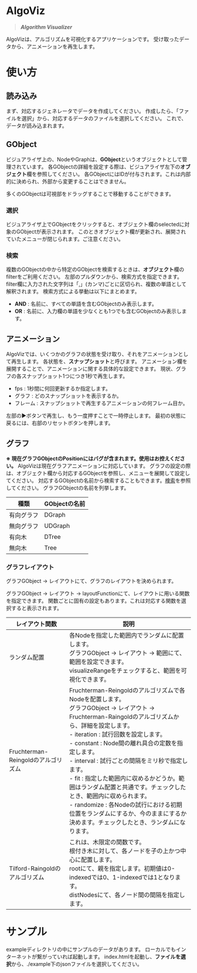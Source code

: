 # AlgoViz
> ***Algorithm Visualizer***

AlgoVizは、アルゴリズムを可視化するアプリケーションです。
受け取ったデータから、アニメーションを再生します。

# 使い方
## 読み込み
まず、対応するジェネレータでデータを作成してください。
作成したら、「ファイルを選択」から、対応するデータのファイルを選択してください。
これで、データが読み込まれます。

## GObject
ビジュアライザ上の、NodeやGraphは、**GObject**というオブジェクトとして管理されています。
各GObjectの詳細を設定する際は、ビジュアライザ左下の**オブジェクト**欄を参照してください。
各GObjectにはIDが付与されます。これは内部的に決められ、外部から変更することはできません。

多くのGObjectは可視部をドラッグすることで移動することができます。

### 選択
ビジュアライザ上でGObjectをクリックすると、オブジェクト欄のselectedに対象のGObjectが表示されます。
このときオブジェクト欄が更新され、展開されていたメニューが閉じられます。ご注意ください。

### 検索
複数のGObjectの中から特定のGObjectを検索するときは、**オブジェクト**欄のfilterをご利用ください。
左部のプルダウンから、検索方式を指定できます。filter欄に入力された文字列は「,」(カンマ)ごとに区切られ、複数の単語として解釈されます。
検索方式による挙動は以下にまとめます。
- **AND** : 名前に、すべての単語を含むGObjectのみ表示します。
- **OR** : 名前に、入力欄の単語を少なくとも1つでも含むGObjectのみ表示します。

## アニメーション
AlgoVizでは、いくつかのグラフの状態を受け取り、それをアニメーションとして再生します。
各状態を、**スナップショット**と呼びます。
アニメーション欄を展開することで、アニメーションに関する具体的な設定できます。
現状、グラフの各スナップショット1つにつき1秒で再生します。
- fps : 1秒間に何回更新するか指定します。
- グラフ : どのスナップショットを表示するか。
- フレーム : スナップショットで再生するアニメーションの何フレーム目か。

左部の▶ボタンで再生し、もう一度押すことで一時停止します。
最初の状態に戻るには、右部のリセットボタンを押します。

## グラフ
**※ 現在グラフGObjectのPositionにはバグが含まれます。使用はお控えください。**
AlgoVizは現在グラフアニメーションに対応しています。
グラフの設定の際は、オブジェクト欄から対応するGObjectを参照し、メニューを展開して設定してください。
対応するGObjectの名前から検索することもできます。[検索](#検索)を参照してください。
グラフGObjectの名前を列挙します。

| 種類       | GObjectの名前 | 
| ---------- | ------------- | 
| 有向グラフ | DGraph        | 
| 無向グラフ | UDGraph       | 
| 有向木     | DTree         | 
| 無向木     | Tree          | 

### グラフレイアウト
グラフGObject → レイアウトにて、グラフのレイアウトを決められます。

グラフGObject → レイアウト → layoutFunctionにて、レイアウトに用いる関数を指定できます。
関数ごとに固有の設定もあります。これは対応する関数を選択すると表示されます。

| レイアウト関数 | 説明 |
| - | - |
| ランダム配置 | 各Nodeを指定した範囲内でランダムに配置します。<br>グラフGObject → レイアウト → 範囲にて、範囲を設定できます。<br>visualizeRangeをチェックすると、範囲を可視化できます。 |
| Fruchterman-Reingoldのアルゴリズム | Fruchterman-Reingoldのアルゴリズムで各Nodeを配置します。<br>グラフGObject → レイアウト → Fruchterman-Raingoldのアルゴリズムから、詳細を設定します。<br>- iteration : 試行回数を設定します。<br>- constant : Node間の離れ具合の定数を指定します。<br>- interval : 試行ごとの間隔をミリ秒で指定します。<br>- fit : 指定した範囲内に収めるかどうか。範囲はランダム配置と共通です。チェックしたとき、範囲内に収められます。<br>- randomize : 各Nodeの試行における初期位置をランダムにするか、今のままにするか決めます。チェックしたとき、ランダムになります。 |
| Tilford-Raingoldのアルゴリズム | これは、木限定の関数です。<br>根付き木に対して、各ノードを子の上かつ中心に配置します。<br>rootにて、親を指定します。初期値は0-indexedでは0、1-indexedでは1となります。<br>distNodesにて、各ノード間の間隔を指定します。<br> |

# サンプル
exampleディレクトリの中にサンプルのデータがあります。
ローカルでもインターネットが繋がっていれば起動します。
index.htmlを起動し、**ファイルを選択**から、./example下のjsonファイルを選択してください。
